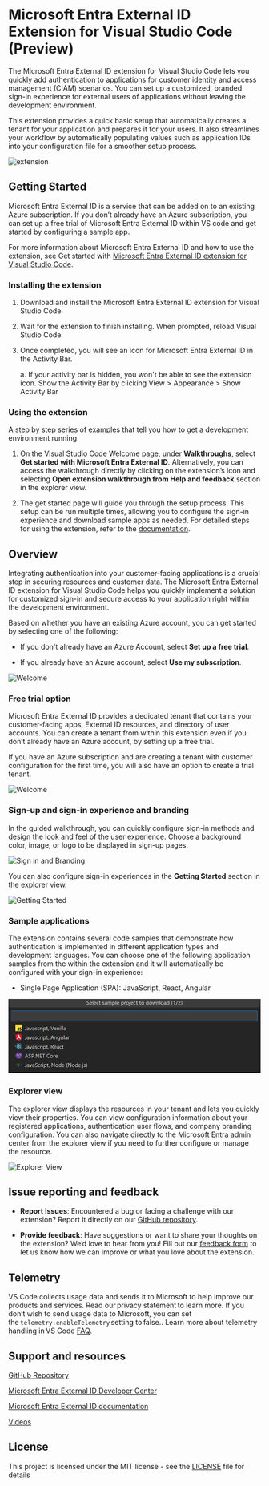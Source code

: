 # Microsoft Entra External ID Extension for Visual Studio Code (Preview) 

The Microsoft Entra External ID extension for Visual Studio Code lets you quickly add authentication to applications for customer identity and access management (CIAM) scenarios. You can set up a customized, branded sign-in experience for external users of applications without leaving the development environment. 

This extension provides a quick basic setup that automatically creates a tenant for your application and prepares it for your users. It also streamlines your workflow by automatically populating values such as application IDs into your configuration file for a smoother setup process.

![extension](https://github.com/microsoft/vscode-ms-entra/blob/main/resources/readme-images/Extension.gif?raw=true)

## Getting Started

Microsoft Entra External ID is a service that can be added on to an existing Azure subscription.  If you don’t already have an Azure subscription, you can set up a free trial of Microsoft Entra External ID within VS code and get started by configuring a sample app. 

For more information about Microsoft Entra External ID and how to use the extension, see Get started with [Microsoft Entra External ID extension for Visual Studio Code](https://learn.microsoft.com/en-gb/entra/external-id/customers/quickstart-trial-setup).  

### Installing the extension 

1. Download and install the Microsoft Entra External ID extension for Visual Studio Code. 

2. Wait for the extension to finish installing. When prompted, reload Visual Studio Code. 

3. Once completed, you will see an icon for Microsoft Entra External ID in the Activity Bar. 

    a. If your activity bar is hidden, you won't be able to see the extension icon. Show the Activity Bar by clicking View > Appearance > Show Activity Bar 

### Using the extension 

A step by step series of examples that tell you how to get a development environment running

1. On the Visual Studio Code Welcome page, under **Walkthroughs**, select **Get started with Microsoft Entra External ID**. Alternatively, you can access the walkthrough directly by clicking on the extension’s icon and selecting **Open extension walkthrough from Help and feedback** section in the explorer view. 

2. The get started page will guide you through the setup process. This setup can be run multiple times, allowing you to configure the sign-in experience and download sample apps as needed. For detailed steps for using the extension, refer to the [documentation](https://go.microsoft.com/fwlink/?linkid=2257700).  

## Overview  

Integrating authentication into your customer-facing applications is a crucial step in securing resources and customer data. The Microsoft Entra External ID extension for Visual Studio Code helps you quickly implement a solution for customized sign-in and secure access to your application right within the development environment. 

Based on whether you have an existing Azure account, you can get started by selecting one of the following: 

- If you don't already have an Azure Account, select **Set up a free trial**. 

- If you already have an Azure account, select **Use my subscription**.  

![Welcome](https://github.com/microsoft/vscode-ms-entra/blob/main/resources/readme-images/Picture1.png?raw=true)

### Free trial option 

Microsoft Entra External ID provides a dedicated tenant that contains your customer-facing apps, External ID resources, and directory of user accounts. You can create a tenant from within this extension even if you don’t already have an Azure account, by setting up a free trial.  

If you have an Azure subscription and are creating a tenant with customer configuration for the first time, you will also have an option to create a trial tenant. 

![Welcome](https://github.com/microsoft/vscode-ms-entra/blob/main/resources/readme-images/TrialTenantCreationStep.gif?raw=true)

### Sign-up and sign-in experience and branding 

In the guided walkthrough, you can quickly configure sign-in methods and design the look and feel of the user experience. Choose a background color, image, or logo to be displayed in sign-up pages.   

![Sign in and Branding](https://github.com/microsoft/vscode-ms-entra/blob/main/resources/readme-images/signin%20and%20branding.gif?raw=true)

You can also configure sign-in experiences in the **Getting Started** section in the explorer view. 

![Getting Started](https://github.com/microsoft/vscode-ms-entra/blob/main/resources/readme-images/Picture2.png?raw=true)

### Sample applications 

The extension contains several code samples that demonstrate how authentication is implemented in different application types and development languages. You can choose one of the following application samples from the within the extension and it will automatically be configured with your sign-in experience: 

- Single Page Application (SPA): JavaScript, React, Angular 


![Sample download](https://github.com/microsoft/vscode-ms-entra/blob/main/resources/readme-images/Picture4.png?raw=true)

### Explorer view 

The explorer view displays the resources in your tenant and lets you quickly view their properties. You can view configuration information about your registered applications, authentication user flows, and company branding configuration. You can also navigate directly to the Microsoft Entra admin center from the explorer view if you need to further configure or manage the resource. 

![Explorer View](https://github.com/microsoft/vscode-ms-entra/blob/main/resources/readme-images/Explorer-view.gif?raw=true)

## Issue reporting and feedback 
- **Report Issues**: Encountered a bug or facing a challenge with our extension? Report it directly on our [GitHub repository](https://github.com/microsoft/vscode-ms-entra/issues). 

- **Provide feedback**: Have suggestions or want to share your thoughts on the extension? We’d love to hear from you! Fill out our [feedback form](https://go.microsoft.com/fwlink/?linkid=2257518) to let us know how we can improve or what you love about the extension. 

## Telemetry 
VS Code collects usage data and sends it to Microsoft to help improve our products and services. Read our privacy statement to learn more. If you don’t wish to send usage data to Microsoft, you can set the `telemetry.enableTelemetry` setting to false.. Learn more about telemetry handling in VS Code [FAQ](https://code.visualstudio.com/docs/supporting/faq#_how-to-disable-telemetry-reporting). 

## Support and resources 

[GitHub Repository](https://github.com/microsoft/vscode-ms-entra) 

[Microsoft Entra External ID Developer Center](https://aka.ms/ciam/dev) 

[Microsoft Entra External ID documentation](https://learn.microsoft.com/en-us/entra/external-id) 

[Videos](https://aka.ms/ciamvscode/WatchVideos) 


## License

This project is licensed under the MIT license - see the [LICENSE](LICENSE) file for details
